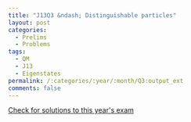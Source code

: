 ```yaml
---
title: "J13Q3 &ndash; Distinguishable particles"
layout: post
categories:
  - Prelims
  - Problems
tags:
  - QM
  - J13
  - Eigenstates
permalink: /:categories/:year/:month/Q3:output_ext
comments: false
---
```

<object data="2013J3Q.pdf" type="application/pdf" width="100%" height="500"></object>
<div class="message"><a href='https://princetonprelim.com/prelim/30/'>Check for solutions to this year's exam</a></div>